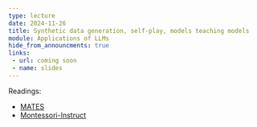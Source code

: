 ```yaml
---
type: lecture
date: 2024-11-26
title: Synthetic data generation, self-play, models teaching models
module: Applications of LLMs
hide_from_announcments: true
links: 
 - url: coming soon
 - name: slides
---
```

Readings:
 - [MATES](https://arxiv.org/abs/2406.06046)
 - [Montessori-Instruct](https://arxiv.org/abs/2410.14208)
